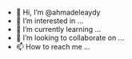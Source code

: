 - 👋 Hi, I’m @ahmadeleaydy
- 👀 I’m interested in ...
- 🌱 I’m currently learning ...
- 💞️ I’m looking to collaborate on ...
- 📫 How to reach me ...

<!---
ahmadeleaydy/ahmadeleaydy is a ✨ special ✨ repository because its `README.md` (this file) appears on your GitHub profile.
You can click the Preview link to take a look at your changes.
--->
